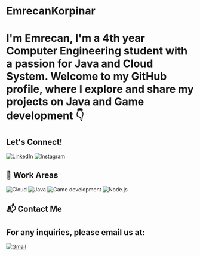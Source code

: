 # EmrecanKorpinar
# I'm Emrecan, I'm a 4th year Computer Engineering student with a passion for Java and Cloud System. Welcome to my GitHub profile, where I explore and share my projects on Java and Game development  👇

## Let's Connect!
[![LinkedIn](https://img.shields.io/badge/LinkedIn-blue?style=for-the-badge&logo=linkedin)](https://www.linkedin.com/in/Emre-Can/)
[![Instagram](https://img.shields.io/badge/Instagram-purple?style=for-the-badge&logo=instagram)](https://www.instagram.com/emrecan.korpinar07/)

## 🤖 Work Areas
![Cloud](https://img.shields.io/badge/Cloud-blue?style=for-the-badge)
![Java](https://img.shields.io/badge/Java-yellow?style=for-the-badge)
![Game development](https://img.shields.io/badge/Game_Development-orange?style=for-the-badge)
![Node.js](https://img.shields.io/badge/Node.js-red?style=for-the-badge)


## 📬 Contact Me
## For any inquiries, please email us at: 
[![Gmail](https://img.shields.io/badge/Gmail-blue?style=for-the-badge&logo=gmail)](mailto:emrecankorpinar7@gmail.com)
